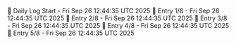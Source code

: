 📅 Daily Log Start - Fri Sep 26 12:44:35 UTC 2025
📌 Entry 1/8 - Fri Sep 26 12:44:35 UTC 2025
📌 Entry 2/8 - Fri Sep 26 12:44:35 UTC 2025
📌 Entry 3/8 - Fri Sep 26 12:44:35 UTC 2025
📌 Entry 4/8 - Fri Sep 26 12:44:35 UTC 2025
📌 Entry 5/8 - Fri Sep 26 12:44:35 UTC 2025
